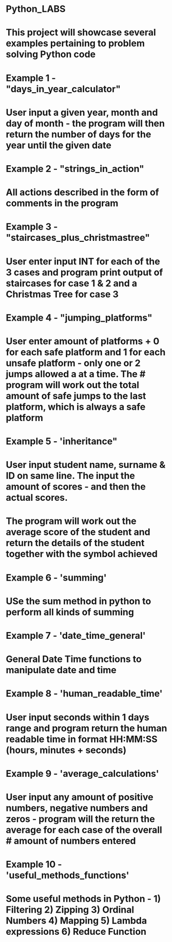 # Python_LABS
#
# This project will showcase several examples pertaining to problem solving Python code
#
# Example 1 - "days_in_year_calculator"
# User input a given year, month and day of month - the program will then return the number of days for the year until the given date
#
# Example 2 - "strings_in_action"
# All actions described in the form of comments in the program
#
# Example 3 - "staircases_plus_christmastree"
# User enter input INT for each of the 3 cases and program print output of staircases for case 1 & 2 and a Christmas Tree for case 3
#
# Example 4 - "jumping_platforms"
# User enter amount of platforms + 0 for each safe platform and 1 for each unsafe platform - only one or 2 jumps allowed a at a time. The  # program will work out the total amount of safe jumps to the last platform, which is always a safe platform
#
# Example 5 - 'inheritance"
# User input student name, surname & ID on same line. The input the amount of scores - and then the actual scores.
# The program will work out the average score of the student and return the details of the student together with the symbol achieved 
#
# Example 6 - 'summing'
# USe the sum method in python to perform all kinds of summing
#
# Example 7 - 'date_time_general'
# General Date Time functions to manipulate date and time 
#
# Example 8 - 'human_readable_time'
# User input seconds within 1 days range and program return the human readable time in format HH:MM:SS (hours, minutes + seconds)
# 
# Example 9 - 'average_calculations'
# User input any amount of positive numbers, negative numbers and zeros - program will the return the average for each case of the overall # amount of numbers entered
#
# Example 10 - 'useful_methods_functions'
# Some useful methods in Python - 1) Filtering 2) Zipping 3) Ordinal Numbers 4) Mapping 5) Lambda expressions 6) Reduce Function
